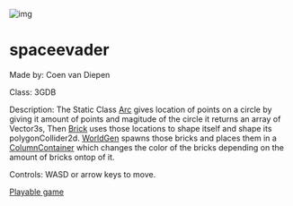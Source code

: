 ![img](http://coenvandiepen.com/img/spaceevader_banner.PNG)

# spaceevader

Made by: Coen van Diepen

Class: 3GDB

Description: The Static Class [Arc](https://github.com/neocccro/spaceevader/blob/master/Assets/Scripts/Arc.cs) gives location of points on a circle by giving it amount of points and magitude of the circle it returns an array of Vector3s, Then [Brick](https://github.com/neocccro/spaceevader/blob/master/Assets/Scripts/Brick.cs) uses those locations to shape itself and shape its polygonCollider2d. [WorldGen](https://github.com/neocccro/spaceevader/blob/master/Assets/Scripts/WorldGen.cs) spawns those bricks and places them in a [ColumnContainer](https://github.com/neocccro/spaceevader/blob/master/Assets/Scripts/ColumnContainer.cs) which changes the color of the bricks depending on the amount of bricks ontop of it.

Controls: WASD or arrow keys to move.

[Playable game](http://coenvandiepen.com/X-D_Minesweeper/)

